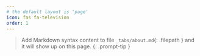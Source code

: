 ```yaml
---
# the default layout is 'page'
icon: fas fa-television
order: 1
---
```


> Add Markdown syntax content to file `_tabs/about.md`{: .filepath } and it will show up on this page.
{: .prompt-tip }
